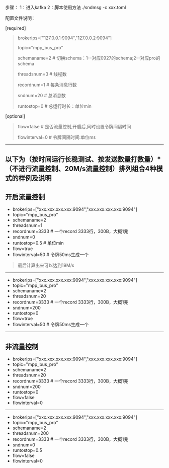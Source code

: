 步骤：
1：进入kafka
2：脚本使用方法 ./sndmsg -c xxx.toml

配置文件说明：

[required]
>brokerips=["127.0.0.1:9094","127.0.0.2:9094"]
>
>topic="mpp_bus_pro"
>
>schemaname=2 # 切换schema：1--对应0927的schema;2--对应pro的schema
>
>threadsnum=3 # 线程数
>
>recordnum=1 # 每条消息行数
>
>sndnum=20 # 总消息数
>
>runtostop=0 # 总运行时长：单位min
>
[optional]
>flow=false # 是否流量控制,开启后,同时设置令牌间隔时间
>
>flowinterval=0 # 令牌间隔时间:单位ms 	
---
以下为（按时间运行长稳测试、按发送数量打数量）*（不进行流量控制、20M/s流量控制）排列组合4种模式的样例及说明
---
开启流量控制
---
+ brokerips=["xxx.xxx.xxx.xxx:9094","xxx.xxx.xxx.xxx:9094"]
+ topic="mpp_bus_pro"
+ schemaname=2 
+ threadsnum=1
+ recordnum=3333 # 一个record 3333行，300B，大概1兆
+ sndnum=0
+ runtostop=0.5 # 单位min
+ flow=true 
+ flowinterval=50 # 令牌50ms生成一个
>最后计算出来可以达到19M/s
---
+ brokerips=["xxx.xxx.xxx.xxx:9094","xxx.xxx.xxx.xxx:9094"]
+ topic="mpp_bus_pro"
+ schemaname=2 
+ threadsnum=20
+ recordnum=3333 # 一个record 3333行，300B，大概1兆
+ sndnum=200
+ runtostop=0
+ flow=true 
+ flowinterval=50 # 令牌50ms生成一个
---
非流量控制
---
+ brokerips=["xxx.xxx.xxx.xxx:9094","xxx.xxx.xxx.xxx:9094"]
+ topic="mpp_bus_pro"
+ schemaname=2 
+ threadsnum=20
+ recordnum=3333 # 一个record 3333行，300B，大概1兆
+ sndnum=200
+ runtostop=0
+ flow=false
+ flowinterval=0
---
+ brokerips=["xxx.xxx.xxx.xxx:9094","xxx.xxx.xxx.xxx:9094"]
+ topic="mpp_bus_pro"
+ schemaname=2 
+ threadsnum=200
+ recordnum=3333 # 一个record 3333行，300B，大概1兆
+ sndnum=0
+ runtostop=0.5
+ flow=false
+ flowinterval=0
